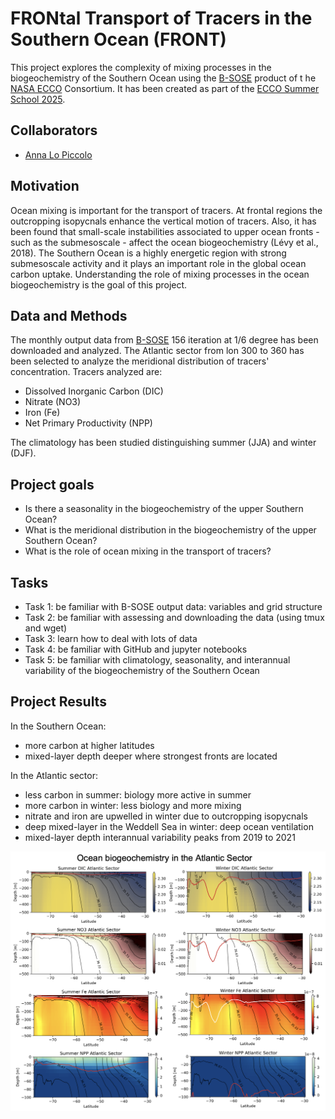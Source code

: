 # FRONtal Transport of Tracers in the Southern Ocean (FRONT)

This project explores the complexity of mixing processes in the biogeochemistry of the Southern Ocean using the [B-SOSE](https://sose.ucsd.edu/) product of t
he [NASA ECCO](https://ecco-group.org/home.htm) Consortium. It has been created as part of the [ECCO Summer School 2025](https://ecco-summer-school.github.io/ecco-2025/).

## Collaborators

* [Anna Lo Piccolo](https://github.com/annlopiccolo)

## Motivation

Ocean mixing is important for the transport of tracers. At frontal regions the outcropping isopycnals enhance the vertical motion of tracers. Also, it has been found that small-scale instabilities associated to upper ocean fronts - such as the submesoscale - affect the ocean biogeochemistry (Lévy et al., 2018). The Southern Ocean is a highly energetic region with strong submesoscale activity and it plays an important role in the global ocean carbon uptake. Understanding the role of mixing processes in the ocean biogeochemistry is the goal of this project.   

## Data and Methods

The monthly output data from [B-SOSE](https://sose.ucsd.edu/) 156 iteration at 1/6 degree has been downloaded and analyzed. The Atlantic sector from lon 300 to 360 has been selected to analyze the meridional distribution of tracers' concentration. Tracers analyzed are:

* Dissolved Inorganic Carbon (DIC)
* Nitrate (NO3)
* Iron (Fe)
* Net Primary Productivity (NPP)

The climatology has been studied distinguishing summer (JJA) and winter (DJF).

## Project goals

* Is there a seasonality in the biogeochemistry of the upper Southern Ocean?
* What is the meridional distribution in the biogeochemistry of the upper Southern Ocean?
* What is the role of ocean mixing in the transport of tracers?

## Tasks

* Task 1: be familiar with B-SOSE output data: variables and grid structure
* Task 2: be familiar with assessing and downloading the data (using tmux and wget)
* Task 3: learn how to deal with lots of data
* Task 4: be familiar with GitHub and jupyter notebooks
* Task 5: be familiar with climatology, seasonality, and interannual variability of the biogeochemistry of the Southern Ocean

## Project Results

In the Southern Ocean:

* more carbon at higher latitudes
* mixed-layer depth deeper where strongest fronts are located

In the Atlantic sector:

* less carbon in summer: biology more active in summer
* more carbon in winter: less biology and more mixing
* nitrate and iron are upwelled in winter due to outcropping isopycnals
* deep mixed-layer in the Weddell Sea in winter: deep ocean ventilation
* mixed-layer depth interannual variability peaks from 2019 to 2021


![Ocean bgc in the Atlantic sector](figures/ocean_bgc_atlantic_sector.png)

